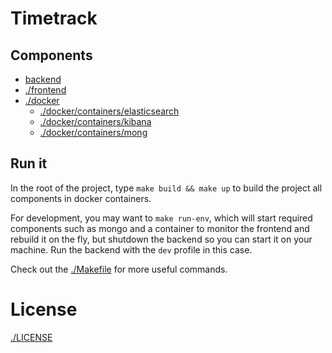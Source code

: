 # Timetrack

## Components
- [backend](backend)
- [./frontend](frontend)
- [./docker](docker)
  - [./docker/containers/elasticsearch](elasticsearch)
  - [./docker/containers/kibana](kibana)
  - [./docker/containers/mong](mongo)

## Run it
In the root of the project, type `make build && make up` to build the project all components in docker containers.

For development, you may want to `make run-env`, which will start required components such as mongo and a container to 
monitor the frontend and rebuild it on the fly, but shutdown the backend so you can start it on your machine. 
Run the backend with the `dev` profile in this case.

Check out the [./Makefile](Makefile) for more useful commands.

# License
[./LICENSE](MIT)
